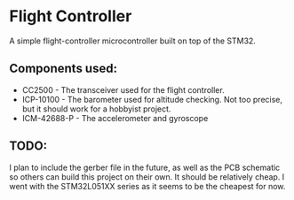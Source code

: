 # Flight Controller

A simple flight-controller microcontroller built on top of the STM32. 

## Components used:
- CC2500 - The transceiver used for the flight controller.
- ICP-10100 - The barometer used for altitude checking. Not too precise, but it should work for a hobbyist project.
- ICM-42688-P - The accelerometer and gyroscope 

## TODO:
I plan to include the gerber file in the future, as well as the PCB schematic so others can build this project on their own. It should be relatively cheap. I went with the STM32L051XX series as it seems to be the cheapest for now. 